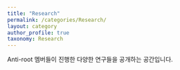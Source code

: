 ```yaml
---
title: "Research"
permalink: /categories/Research/
layout: category
author_profile: true
taxonomy: Research
---
```


Anti-root 멤버들이 진행한 다양한 연구들을 공개하는 공간입니다.